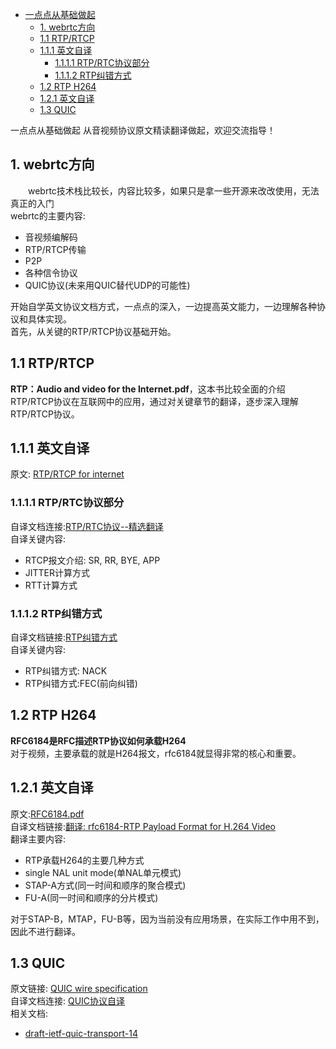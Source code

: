 <!-- TOC -->

- [一点点从基础做起](#%E4%B8%80%E7%82%B9%E7%82%B9%E4%BB%8E%E5%9F%BA%E7%A1%80%E5%81%9A%E8%B5%B7)
    - [1. webrtc方向](#1-webrtc%E6%96%B9%E5%90%91)
    - [1.1 RTP/RTCP](#11-rtprtcp)
    - [1.1.1 英文自译](#111-%E8%8B%B1%E6%96%87%E8%87%AA%E8%AF%91)
        - [1.1.1.1 RTP/RTC协议部分](#1111-rtprtc%E5%8D%8F%E8%AE%AE%E9%83%A8%E5%88%86)
        - [1.1.1.2 RTP纠错方式](#1112-rtp%E7%BA%A0%E9%94%99%E6%96%B9%E5%BC%8F)
    - [1.2 RTP H264](#12-rtp-h264)
    - [1.2.1 英文自译](#121-%E8%8B%B1%E6%96%87%E8%87%AA%E8%AF%91)
    - [1.3 QUIC](#13-quic)

<!-- /TOC -->
一点点从基础做起
从音视频协议原文精读翻译做起，欢迎交流指导！

## 1. webrtc方向
&emsp;&emsp;webrtc技术栈比较长，内容比较多，如果只是拿一些开源来改改使用，无法真正的入门<br>
webrtc的主要内容:<br/>
+ 音视频编解码
+ RTP/RTCP传输
+ P2P
+ 各种信令协议
+ QUIC协议(未来用QUIC替代UDP的可能性)

开始自学英文协议文档方式，一点点的深入，一边提高英文能力，一边理解各种协议和具体实现。<br/>
首先，从关键的RTP/RTCP协议基础开始。<br/>

## 1.1 RTP/RTCP
**RTP：Audio and video for the Internet.pdf**，这本书比较全面的介绍RTP/RTCP协议在互联网中的应用，通过对关键章节的翻译，逐步深入理解RTP/RTCP协议。
## 1.1.1 英文自译
原文: [RTP/RTCP for internet](https://github.com/runner365/read_book/blob/master/RTP_RTCP/RTP%EF%BC%9AAudio%20and%20video%20for%20the%20Internet.pdf)<br>

### 1.1.1.1 RTP/RTC协议部分
自译文档连接:[RTP/RTC协议--精选翻译](https://github.com/runner365/read_book/blob/master/RTP_RTCP/RTP_RTCP%E5%8D%8F%E8%AE%AE%E5%86%85%E5%AE%B9--%E7%B2%BE%E9%80%89%E8%87%AA%E8%AF%91.md)<br/>
自译关键内容:
* RTCP报文介绍: SR, RR, BYE, APP
* JITTER计算方式
* RTT计算方式

### 1.1.1.2 RTP纠错方式
自译文档链接:[RTP纠错方式](https://github.com/runner365/read_book/blob/master/RTP_RTCP/RTP%E7%BA%A0%E9%94%99%E6%9C%BA%E5%88%B6--%E7%B2%BE%E9%80%89%E8%87%AA%E8%AF%91.md)<br/>
自译关键内容:
* RTP纠错方式: NACK
* RTP纠错方式:FEC(前向纠错)

## 1.2 RTP H264
**RFC6184是RFC描述RTP协议如何承载H264**<br/>
对于视频，主要承载的就是H264报文，rfc6184就显得非常的核心和重要。

## 1.2.1 英文自译
原文:[RFC6184.pdf](https://github.com/runner365/read_book/blob/master/RTP_H264/rfc6184.pdf)<br/>
自译文档链接:[翻译: rfc6184-RTP Payload Format for H.264 Video](https://github.com/runner365/read_book/blob/master/RTP_H264/rfc6184%E8%87%AA%E8%AF%91.md)<br/>
翻译主要内容:<br/>
* RTP承载H264的主要几种方式
* single NAL unit mode(单NAL单元模式)
* STAP-A方式(同一时间和顺序的聚合模式)
* FU-A(同一时间和顺序的分片模式)

对于STAP-B，MTAP，FU-B等，因为当前没有应用场景，在实际工作中用不到，因此不进行翻译。<br/>

## 1.3 QUIC
原文链接: [QUIC wire specification](https://docs.google.com/document/d/1WJvyZflAO2pq77yOLbp9NsGjC1CHetAXV8I0fQe-B_U/edit)<br/>
自译文档连接: [QUIC协议自译](https://github.com/runner365/read_book/blob/master/Quic/Quic_Wire_layout_specification_%E8%87%AA%E8%AF%91.md)<br/>
相关文档:
* [draft-ietf-quic-transport-14](https://tools.ietf.org/html/draft-ietf-quic-transport-14)
